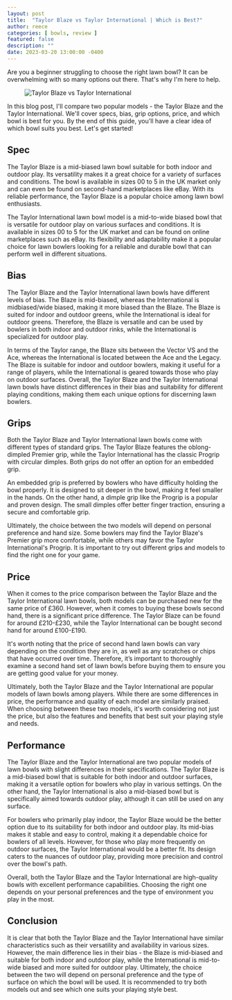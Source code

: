 ```yaml
---
layout: post
title:  "Taylor Blaze vs Taylor International | Which is Best?"
author: reece
categories: [ bowls, review ]
featured: false
description: ""
date: 2023-03-20 13:00:00 -0400
---
```

    

<!-- wp:paragraph -->
<p xmlns="http://www.w3.org/1999/xhtml">Are you a beginner struggling to choose the right lawn bowl? It can be overwhelming with so many options out there. That's why I'm here to help. </p>
<!-- /wp:paragraph -->

<!-- wp:image {"id":2045,"sizeSlug":"large","linkDestination":"none"} -->
<figure class="wp-block-image size-large"><img src="/img/posts/taylor-blaze-vs-taylor-international-1024x576.jpg" alt="Taylor Blaze vs Taylor International" class="wp-image-2045"/></figure>
<!-- /wp:image -->

<!-- wp:paragraph -->
<p>In this blog post, I'll compare two popular models - the Taylor Blaze and the Taylor International. We'll cover specs, bias, grip options, price, and which bowl is best for you. By the end of this guide, you'll have a clear idea of which bowl suits you best. Let's get started!</p>
<!-- /wp:paragraph -->

<!-- wp:heading -->
<h2>Spec</h2>
<!-- /wp:heading -->

<!-- wp:paragraph -->
<p>The Taylor Blaze is a mid-biased lawn bowl suitable for both indoor and outdoor play. Its versatility makes it a great choice for a variety of surfaces and conditions. The bowl is available in sizes 00 to 5 in the UK market only and can even be found on second-hand marketplaces like eBay. With its reliable performance, the Taylor Blaze is a popular choice among lawn bowl enthusiasts.</p>
<!-- /wp:paragraph -->

<!-- wp:paragraph -->
<p>The Taylor International lawn bowl model is a mid-to-wide biased bowl that is versatile for outdoor play on various surfaces and conditions. It is available in sizes 00 to 5 for the UK market and can be found on online marketplaces such as eBay. Its flexibility and adaptability make it a popular choice for lawn bowlers looking for a reliable and durable bowl that can perform well in different situations.</p>
<!-- /wp:paragraph -->

<!-- wp:heading -->
<h2>Bias</h2>
<!-- /wp:heading -->

<!-- wp:paragraph -->
<p>The Taylor Blaze and the Taylor International lawn bowls have different levels of bias. The Blaze is mid-biased, whereas the International is midbiased/wide biased, making it more biased than the Blaze. The Blaze is suited for indoor and outdoor greens, while the International is ideal for outdoor greens. Therefore, the Blaze is versatile and can be used by bowlers in both indoor and outdoor rinks, while the International is specialized for outdoor play.</p>
<!-- /wp:paragraph -->

<!-- wp:paragraph -->
<p>In terms of the Taylor range, the Blaze sits between the Vector VS and the Ace, whereas the International is located between the Ace and the Legacy. The Blaze is suitable for indoor and outdoor bowlers, making it useful for a range of players, while the International is geared towards those who play on outdoor surfaces. Overall, the Taylor Blaze and the Taylor International lawn bowls have distinct differences in their bias and suitability for different playing conditions, making them each unique options for discerning lawn bowlers.</p>
<!-- /wp:paragraph -->

<!-- wp:heading -->
<h2>Grips</h2>
<!-- /wp:heading -->

<!-- wp:paragraph -->
<p>Both the Taylor Blaze and Taylor International lawn bowls come with different types of standard grips. The Taylor Blaze features the oblong-dimpled Premier grip, while the Taylor International has the classic Progrip with circular dimples. Both grips do not offer an option for an embedded grip.</p>
<!-- /wp:paragraph -->

<!-- wp:paragraph -->
<p>An embedded grip is preferred by bowlers who have difficulty holding the bowl properly. It is designed to sit deeper in the bowl, making it feel smaller in the hands. On the other hand, a dimple grip like the Progrip is a popular and proven design. The small dimples offer better finger traction, ensuring a secure and comfortable grip.</p>
<!-- /wp:paragraph -->

<!-- wp:paragraph -->
<p>Ultimately, the choice between the two models will depend on personal preference and hand size. Some bowlers may find the Taylor Blaze's Premier grip more comfortable, while others may favor the Taylor International's Progrip. It is important to try out different grips and models to find the right one for your game.</p>
<!-- /wp:paragraph -->

<!-- wp:heading -->
<h2>Price</h2>
<!-- /wp:heading -->

<!-- wp:paragraph -->
<p>When it comes to the price comparison between the Taylor Blaze and the Taylor International lawn bowls, both models can be purchased new for the same price of £360. However, when it comes to buying these bowls second hand, there is a significant price difference. The Taylor Blaze can be found for around £210-£230, while the Taylor International can be bought second hand for around £100-£190.</p>
<!-- /wp:paragraph -->

<!-- wp:paragraph -->
<p>It's worth noting that the price of second hand lawn bowls can vary depending on the condition they are in, as well as any scratches or chips that have occurred over time. Therefore, it’s important to thoroughly examine a second hand set of lawn bowls before buying them to ensure you are getting good value for your money.</p>
<!-- /wp:paragraph -->

<!-- wp:paragraph -->
<p>Ultimately, both the Taylor Blaze and the Taylor International are popular models of lawn bowls among players. While there are some differences in price, the performance and quality of each model are similarly praised. When choosing between these two models, it's worth considering not just the price, but also the features and benefits that best suit your playing style and needs.</p>
<!-- /wp:paragraph -->

<!-- wp:heading -->
<h2>Performance</h2>
<!-- /wp:heading -->

<!-- wp:paragraph -->
<p>The Taylor Blaze and the Taylor International are two popular models of lawn bowls with slight differences in their specifications. The Taylor Blaze is a mid-biased bowl that is suitable for both indoor and outdoor surfaces, making it a versatile option for bowlers who play in various settings. On the other hand, the Taylor International is also a mid-biased bowl but is specifically aimed towards outdoor play, although it can still be used on any surface.</p>
<!-- /wp:paragraph -->

<!-- wp:paragraph -->
<p>For bowlers who primarily play indoor, the Taylor Blaze would be the better option due to its suitability for both indoor and outdoor play. Its mid-bias makes it stable and easy to control, making it a dependable choice for bowlers of all levels. However, for those who play more frequently on outdoor surfaces, the Taylor International would be a better fit. Its design caters to the nuances of outdoor play, providing more precision and control over the bowl's path.</p>
<!-- /wp:paragraph -->

<!-- wp:paragraph -->
<p>Overall, both the Taylor Blaze and the Taylor International are high-quality bowls with excellent performance capabilities. Choosing the right one depends on your personal preferences and the type of environment you play in the most.</p>
<!-- /wp:paragraph -->

<!-- wp:heading -->
<h2>Conclusion</h2>
<!-- /wp:heading -->

<!-- wp:paragraph -->
<p>It is clear that both the Taylor Blaze and the Taylor International have similar characteristics such as their versatility and availability in various sizes. However, the main difference lies in their bias - the Blaze is mid-biased and suitable for both indoor and outdoor play, while the International is mid-to-wide biased and more suited for outdoor play. Ultimately, the choice between the two will depend on personal preference and the type of surface on which the bowl will be used. It is recommended to try both models out and see which one suits your playing style best.</p>
<!-- /wp:paragraph -->
    